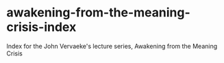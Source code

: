 # awakening-from-the-meaning-crisis-index
Index for the John Vervaeke's lecture series, Awakening from the Meaning Crisis
